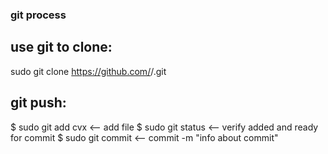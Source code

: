 ### git process  

use git to clone:
----------------
 sudo git clone https://github.com/<x>/<x>.git

git push:
--------
$ sudo git add cvx   <-- add file
$ sudo git status    <-- verify added and ready for commit
$ sudo git commit    <-- commit -m "info about commit"

